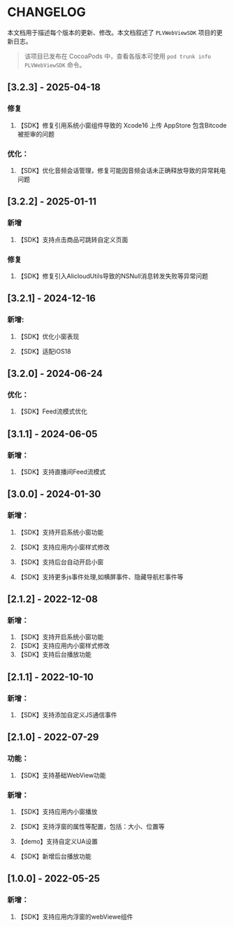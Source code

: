 # CHANGELOG

本文档用于描述每个版本的更新、修改。本文档叙述了 `PLVWebViewSDK` 项目的更新日志。

> 该项目已发布在 CocoaPods 中，查看各版本可使用 `pod trunk info PLVWebViewSDK` 命令。

## [3.2.3] - 2025-04-18

### 修复

1. 【SDK】修复引用系统小窗组件导致的 Xcode16 上传 AppStore 包含Bitcode 被拒审的问题

### 优化：

1. 【SDK】优化音频会话管理，修复可能因音频会话未正确释放导致的异常耗电问题

## [3.2.2] - 2025-01-11

### 新增

1. 【SDK】支持点击商品可跳转自定义页面

### 修复

1. 【SDK】修复引入AlicloudUtils导致的NSNull消息转发失败等异常问题

## [3.2.1] - 2024-12-16

### 新增:

1. 【SDK】优化小窗表现

2. 【SDK】适配iOS18

## [3.2.0] - 2024-06-24

### 优化：

1. 【SDK】Feed流模式优化

## [3.1.1] - 2024-06-05

### 新增：

1. 【SDK】支持直播间Feed流模式

## [3.0.0] - 2024-01-30

### 新增：

1. 【SDK】支持开启系统小窗功能

2. 【SDK】支持应用内小窗样式修改

3. 【SDK】支持后台自动开启小窗

4. 【SDK】支持更多js事件处理,如横屏事件、隐藏导航栏事件等

   

## [2.1.2] - 2022-12-08

### 新增：

1. 【SDK】支持开启系统小窗功能
2. 【SDK】支持应用内小窗样式修改
3. 【SDK】支持后台播放功能



## [2.1.1] - 2022-10-10

### 新增：

1. 【SDK】支持添加自定义JS通信事件



## [2.1.0] - 2022-07-29

### 功能：

1. 【SDK】支持基础WebView功能

### 新增：

1. 【SDK】支持应用内小窗播放

2. 【SDK】支持浮窗的属性等配置，包括：大小、位置等

3. 【demo】支持自定义UA设置

4. 【SDK】新增后台播放功能

   


## [1.0.0] - 2022-05-25

### 新增：

1. 【SDK】支持应用内浮窗的webViewe组件
